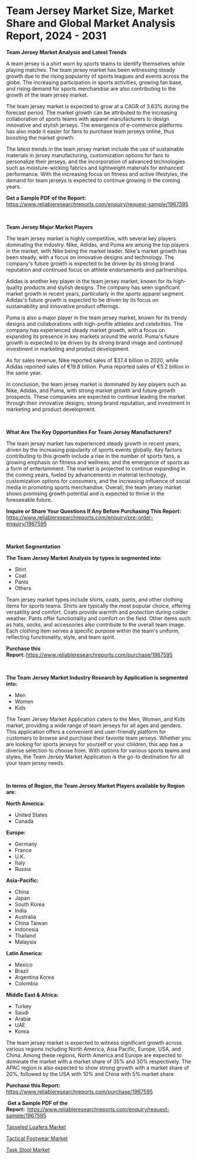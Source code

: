 <p><h1>Team Jersey Market Size, Market Share and Global Market Analysis Report, 2024 - 2031</h1></p><p><strong>Team Jersey Market Analysis and Latest Trends</strong></p>
<p><p>A team jersey is a shirt worn by sports teams to identify themselves while playing matches. The team jersey market has been witnessing steady growth due to the rising popularity of sports leagues and events across the globe. The increasing participation in sports activities, growing fan base, and rising demand for sports merchandise are also contributing to the growth of the team jersey market.</p><p>The team jersey market is expected to grow at a CAGR of 3.63% during the forecast period. The market growth can be attributed to the increasing collaboration of sports teams with apparel manufacturers to design innovative and stylish jerseys. The emergence of e-commerce platforms has also made it easier for fans to purchase team jerseys online, thus boosting the market growth.</p><p>The latest trends in the team jersey market include the use of sustainable materials in jersey manufacturing, customization options for fans to personalize their jerseys, and the incorporation of advanced technologies such as moisture-wicking fabrics and lightweight materials for enhanced performance. With the increasing focus on fitness and active lifestyles, the demand for team jerseys is expected to continue growing in the coming years.</p></p>
<p><strong>Get a Sample PDF of the Report:&nbsp;</strong> <a href="https://www.reliableresearchreports.com/enquiry/request-sample/1967595">https://www.reliableresearchreports.com/enquiry/request-sample/1967595</a></p>
<p>&nbsp;</p>
<p><strong>Team Jersey Major Market Players</strong></p>
<p><p>The team jersey market is highly competitive, with several key players dominating the industry. Nike, Adidas, and Puma are among the top players in the market, with Nike being the market leader. Nike's market growth has been steady, with a focus on innovative designs and technology. The company's future growth is expected to be driven by its strong brand reputation and continued focus on athlete endorsements and partnerships.</p><p>Adidas is another key player in the team jersey market, known for its high-quality products and stylish designs. The company has seen significant market growth in recent years, particularly in the sports apparel segment. Adidas's future growth is expected to be driven by its focus on sustainability and innovative product offerings.</p><p>Puma is also a major player in the team jersey market, known for its trendy designs and collaborations with high-profile athletes and celebrities. The company has experienced steady market growth, with a focus on expanding its presence in key markets around the world. Puma's future growth is expected to be driven by its strong brand image and continued investment in marketing and product development.</p><p>As for sales revenue, Nike reported sales of $37.4 billion in 2020, while Adidas reported sales of €19.8 billion. Puma reported sales of €5.2 billion in the same year.</p><p>In conclusion, the team jersey market is dominated by key players such as Nike, Adidas, and Puma, with strong market growth and future growth prospects. These companies are expected to continue leading the market through their innovative designs, strong brand reputation, and investment in marketing and product development.</p></p>
<p>&nbsp;</p>
<p><strong>What Are The Key Opportunities For Team Jersey Manufacturers?</strong></p>
<p><p>The team jersey market has experienced steady growth in recent years, driven by the increasing popularity of sports events globally. Key factors contributing to this growth include a rise in the number of sports fans, a growing emphasis on fitness and wellness, and the emergence of sports as a form of entertainment. The market is projected to continue expanding in the coming years, fueled by advancements in material technology, customization options for consumers, and the increasing influence of social media in promoting sports merchandise. Overall, the team jersey market shows promising growth potential and is expected to thrive in the foreseeable future.</p></p>
<p><strong>Inquire or Share Your Questions If Any Before Purchasing This Report:</strong> <a href="https://www.reliableresearchreports.com/enquiry/pre-order-enquiry/1967595">https://www.reliableresearchreports.com/enquiry/pre-order-enquiry/1967595</a></p>
<p>&nbsp;</p>
<p><strong>Market Segmentation</strong></p>
<p><strong>The Team Jersey Market Analysis by types is segmented into:</strong></p>
<p><ul><li>Shirt</li><li>Coat</li><li>Pants</li><li>Others</li></ul></p>
<p><p>Team jersey market types include shirts, coats, pants, and other clothing items for sports teams. Shirts are typically the most popular choice, offering versatility and comfort. Coats provide warmth and protection during colder weather. Pants offer functionality and comfort on the field. Other items such as hats, socks, and accessories also contribute to the overall team image. Each clothing item serves a specific purpose within the team's uniform, reflecting functionality, style, and team spirit.</p></p>
<p><strong>Purchase this Report:&nbsp;</strong><a href="https://www.reliableresearchreports.com/purchase/1967595">https://www.reliableresearchreports.com/purchase/1967595</a></p>
<p>&nbsp;</p>
<p><strong>The Team Jersey Market Industry Research by Application is segmented into:</strong></p>
<p><ul><li>Men</li><li>Women</li><li>Kids</li></ul></p>
<p><p>The Team Jersey Market Application caters to the Men, Women, and Kids market, providing a wide range of team jerseys for all ages and genders. This application offers a convenient and user-friendly platform for customers to browse and purchase their favorite team jerseys. Whether you are looking for sports jerseys for yourself or your children, this app has a diverse selection to choose from. With options for various sports teams and styles, the Team Jersey Market Application is the go-to destination for all your team jersey needs.</p></p>
<p>&nbsp;</p>
<p><strong>In terms of Region, the Team Jersey Market Players available by Region are:</strong></p>
<p>
    <p> <strong> North America: </strong>
        <ul>
            <li>United States</li>
            <li>Canada</li>
        </ul>
        </p> 
    <p> <strong> Europe: </strong>
        <ul>
            <li>Germany</li>
            <li>France</li>
            <li>U.K.</li>
            <li>Italy</li>
            <li>Russia</li>
        </ul>
        </p> 
    <p> <strong> Asia-Pacific: </strong>
        <ul>
            <li>China</li>
            <li>Japan</li>
            <li>South Korea</li>
            <li>India</li>
            <li>Australia</li>
            <li>China Taiwan</li>
            <li>Indonesia</li>
            <li>Thailand</li>
            <li>Malaysia</li>
        </ul>
        </p> 
    <p> <strong> Latin America: </strong>
        <ul>
            <li>Mexico</li>
            <li>Brazil</li>
            <li>Argentina Korea</li>
            <li>Colombia</li>
        </ul>
        </p> 
    <p> <strong> Middle East & Africa: </strong>
        <ul>
            <li>Turkey</li>
            <li>Saudi</li>
            <li>Arabia</li>
            <li>UAE</li>
            <li>Korea</li>
        </ul>
    </p>
    </p>
<p><p>The team jersey market is expected to witness significant growth across various regions including North America, Asia Pacific, Europe, USA, and China. Among these regions, North America and Europe are expected to dominate the market with a market share of 35% and 30% respectively. The APAC region is also expected to show strong growth with a market share of 20%, followed by the USA with 10% and China with 5% market share.</p></p>
<p><strong>Purchase this Report: </strong><a href="https://www.reliableresearchreports.com/purchase/1967595">https://www.reliableresearchreports.com/purchase/1967595</a></p>
<p>&nbsp;<strong>Get a Sample PDF of the Report:&nbsp;&nbsp;</strong><a href="https://www.reliableresearchreports.com/enquiry/request-sample/1967595">https://www.reliableresearchreports.com/enquiry/request-sample/1967595</a></p>
<p><strong></strong></p>
<p><p><a href="https://github.com/seekum/Market-Research-Report-List-1/blob/main/tasseled-loafers-market.md">Tasseled Loafers Market</a></p><p><a href="https://github.com/bobicer/Market-Research-Report-List-2/blob/main/tactical-footwear-market.md">Tactical Footwear Market</a></p><p><a href="https://github.com/timeliteaut/Market-Research-Report-List-1/blob/main/task-stool-market.md">Task Stool Market</a></p></p>